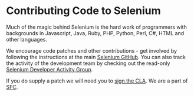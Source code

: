 # Contributing Code to Selenium

Much of the magic behind Selenium is the hard work of programmers with backgrounds in Javascript, Java, Ruby, PHP, Python, Perl, C#, HTML and other languages.

We encourage code patches and other contributions - get involved by following the instructions at the main [Selenium GitHub](https://github.com/SeleniumHQ/selenium/blob/master/CONTRIBUTING.md). You can also track the activity of the development team by checking out the read-only [Selenium Developer Activity Group](http://groups.google.com/group/selenium-developer-activity).

If you do supply a patch we will need you to [sign the CLA](https://goo.gl/a2VrTx). We are a part of [SFC](http://www.sfconservancy.org/).
